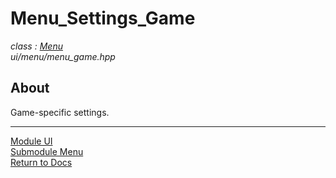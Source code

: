 # Menu_Settings_Game
*class : [Menu](menu.md)*  
*ui/menu/menu_game.hpp*

## About
Game-specific settings.

---

[Module UI](../ui.md)  
[Submodule Menu](menu.md)  
[Return to Docs](../../docs.md)